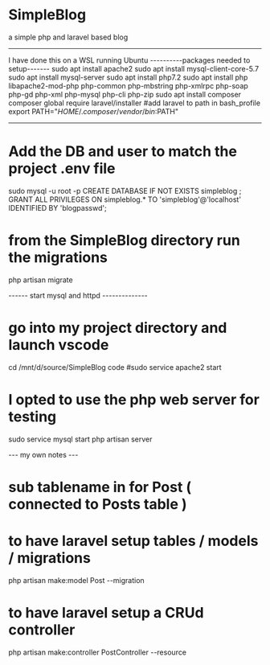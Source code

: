 # SimpleBlog
a simple php and laravel based blog

-----
I have done this on a WSL running Ubuntu
----------packages needed to setup-------
sudo apt install apache2
sudo apt install mysql-client-core-5.7
sudo apt install mysql-server
sudo apt install php7.2
sudo apt install php libapache2-mod-php php-common php-mbstring php-xmlrpc php-soap php-gd php-xml php-mysql php-cli php-zip
sudo apt install composer
composer global require laravel/installer
#add laravel to path in bash_profile 
export PATH="$HOME/.composer/vendor/bin:$PATH"

----------------
# Add the DB and user to match the project .env file
sudo mysql -u root -p
CREATE DATABASE IF NOT EXISTS simpleblog ;
GRANT ALL PRIVILEGES ON simpleblog.* TO 'simpleblog'@'localhost' IDENTIFIED BY 'blogpasswd';
# from the SimpleBlog directory run the migrations
php artisan migrate

------ start mysql and httpd --------------
# go into my project directory and launch vscode
cd /mnt/d/source/SimpleBlog
code
#sudo service apache2 start
# I opted to use the php web server for testing
sudo service mysql start
php artisan server


--- my own notes ---
# sub tablename in for Post ( connected to Posts table )

# to have laravel setup tables / models / migrations 
php artisan make:model Post --migration 

# to have laravel setup a CRUd controller
php artisan make:controller PostController --resource
